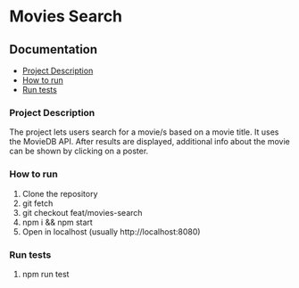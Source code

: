 # Movies Search

## Documentation

* [Project Description](#project-description)
* [How to run](#how-to-run)
* [Run tests](#run-tests)

### Project Description

The project lets users search for a movie/s based on a movie title. It uses the MovieDB API. After results are displayed, additional info about the movie can be shown by clicking on a poster.

### How to run

1. Clone the repository
2. git fetch
3. git checkout feat/movies-search
4. npm i && npm start
5. Open in localhost (usually http://localhost:8080)

### Run tests

1. npm run test